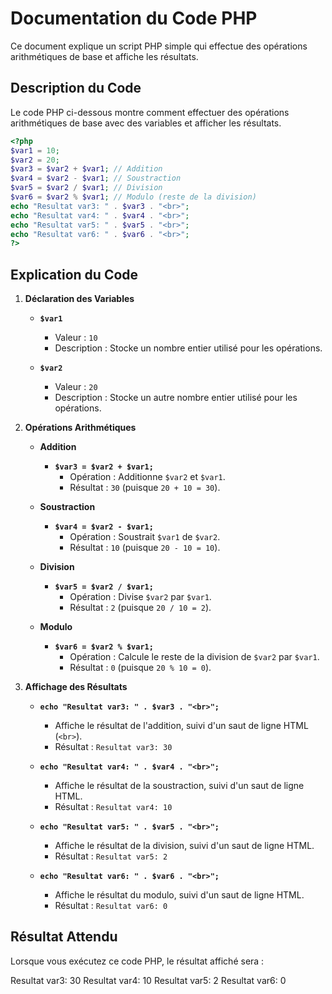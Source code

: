 # Documentation du Code PHP

Ce document explique un script PHP simple qui effectue des opérations arithmétiques de base et affiche les résultats.

## Description du Code

Le code PHP ci-dessous montre comment effectuer des opérations arithmétiques de base avec des variables et afficher les résultats.

```php
<?php
$var1 = 10;
$var2 = 20;
$var3 = $var2 + $var1; // Addition
$var4 = $var2 - $var1; // Soustraction
$var5 = $var2 / $var1; // Division
$var6 = $var2 % $var1; // Modulo (reste de la division)
echo "Resultat var3: " . $var3 . "<br>";
echo "Resultat var4: " . $var4 . "<br>";
echo "Resultat var5: " . $var5 . "<br>";
echo "Resultat var6: " . $var6 . "<br>";
?>
```

## Explication du Code

1. **Déclaration des Variables**

   - **`$var1`**
     - Valeur : `10`
     - Description : Stocke un nombre entier utilisé pour les opérations.

   - **`$var2`**
     - Valeur : `20`
     - Description : Stocke un autre nombre entier utilisé pour les opérations.

2. **Opérations Arithmétiques**

   - **Addition**
     - **`$var3 = $var2 + $var1;`**
       - Opération : Additionne `$var2` et `$var1`.
       - Résultat : `30` (puisque `20 + 10 = 30`).

   - **Soustraction**
     - **`$var4 = $var2 - $var1;`**
       - Opération : Soustrait `$var1` de `$var2`.
       - Résultat : `10` (puisque `20 - 10 = 10`).

   - **Division**
     - **`$var5 = $var2 / $var1;`**
       - Opération : Divise `$var2` par `$var1`.
       - Résultat : `2` (puisque `20 / 10 = 2`).

   - **Modulo**
     - **`$var6 = $var2 % $var1;`**
       - Opération : Calcule le reste de la division de `$var2` par `$var1`.
       - Résultat : `0` (puisque `20 % 10 = 0`).

3. **Affichage des Résultats**

   - **`echo "Resultat var3: " . $var3 . "<br>";`**
     - Affiche le résultat de l'addition, suivi d'un saut de ligne HTML (`<br>`).
     - Résultat : `Resultat var3: 30`

   - **`echo "Resultat var4: " . $var4 . "<br>";`**
     - Affiche le résultat de la soustraction, suivi d'un saut de ligne HTML.
     - Résultat : `Resultat var4: 10`

   - **`echo "Resultat var5: " . $var5 . "<br>";`**
     - Affiche le résultat de la division, suivi d'un saut de ligne HTML.
     - Résultat : `Resultat var5: 2`

   - **`echo "Resultat var6: " . $var6 . "<br>";`**
     - Affiche le résultat du modulo, suivi d'un saut de ligne HTML.
     - Résultat : `Resultat var6: 0`

## Résultat Attendu

Lorsque vous exécutez ce code PHP, le résultat affiché sera :

Resultat var3: 30
Resultat var4: 10
Resultat var5: 2
Resultat var6: 0

